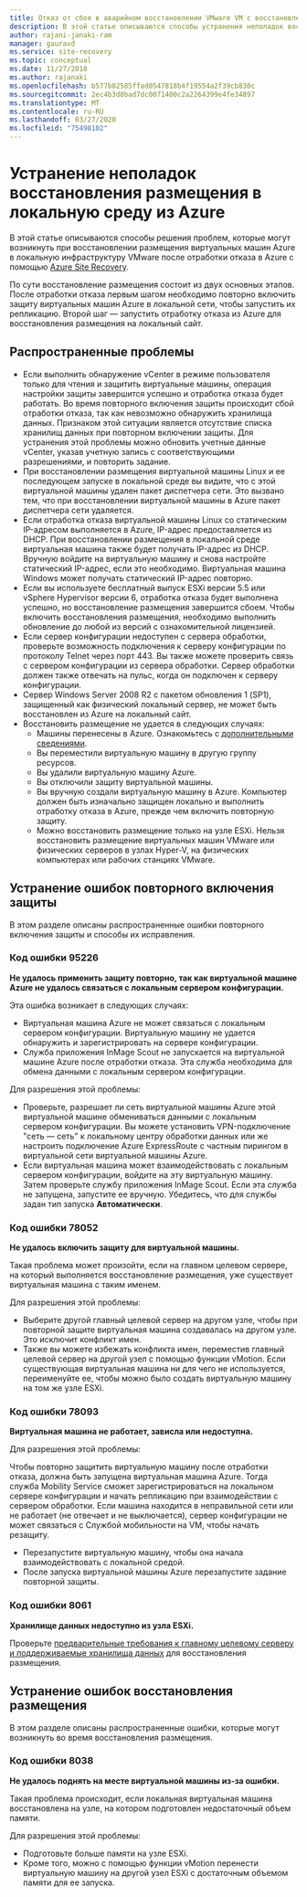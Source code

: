 ```yaml
---
title: Отказ от сбоя в аварийном восстановлении VMware VM с восстановлением сайта Azure
description: В этой статье описываются способы устранения неполадок восстановления размещения и повторного включения защиты в процессе аварийного восстановления виртуальных машин VMware в Azure с помощью Azure Site Recovery.
author: rajani-janaki-ram
manager: gauravd
ms.service: site-recovery
ms.topic: conceptual
ms.date: 11/27/2018
ms.author: rajanaki
ms.openlocfilehash: b577b82585ffad0547818b4f19554a2f39cb830c
ms.sourcegitcommit: 2ec4b3d0bad7dc0071400c2a2264399e4fe34897
ms.translationtype: MT
ms.contentlocale: ru-RU
ms.lasthandoff: 03/27/2020
ms.locfileid: "75498102"
---
```

# <a name="troubleshoot-failback-to-on-premises-from-azure"></a>Устранение неполадок восстановления размещения в локальную среду из Azure

В этой статье описываются способы решения проблем, которые могут возникнуть при восстановлении размещения виртуальных машин Azure в локальную инфраструктуру VMware после отработки отказа в Azure с помощью [Azure Site Recovery](site-recovery-overview.md).

По сути восстановление размещения состоит из двух основных этапов. После отработки отказа первым шагом необходимо повторно включить защиту виртуальных машин Azure в локальной сети, чтобы запустить их репликацию. Второй шаг — запустить отработку отказа из Azure для восстановления размещения на локальный сайт.

## <a name="common-issues"></a>Распространенные проблемы

- Если выполнить обнаружение vCenter в режиме пользователя только для чтения и защитить виртуальные машины, операция настройки защиты завершится успешно и отработка отказа будет работать. Во время повторного включения защиты происходит сбой отработки отказа, так как невозможно обнаружить хранилища данных. Признаком этой ситуации является отсутствие списка хранилищ данных при повторном включении защиты. Для устранения этой проблемы можно обновить учетные данные vCenter, указав учетную запись с соответствующими разрешениями, и повторить задание.
- При восстановлении размещения виртуальной машины Linux и ее последующем запуске в локальной среде вы видите, что с этой виртуальной машины удален пакет диспетчера сети. Это вызвано тем, что при восстановлении виртуальной машины в Azure пакет диспетчера сети удаляется.
- Если отработка отказа виртуальной машины Linux со статическим IP-адресом выполняется в Azure, IP-адрес предоставляется из DHCP. При восстановлении размещения в локальной среде виртуальная машина также будет получать IP-адрес из DHCP. Вручную войдите на виртуальную машину и снова настройте статический IP-адрес, если это необходимо. Виртуальная машина Windows может получать статический IP-адрес повторно.
- Если вы используете бесплатный выпуск ESXi версии 5.5 или vSphere Hypervisor версии 6, отработка отказа будет выполнена успешно, но восстановление размещения завершится сбоем. Чтобы включить восстановления размещения, необходимо выполнить обновление до любой из версий с ознакомительной лицензией.
- Если сервер конфигурации недоступен с сервера обработки, проверьте возможность подключения к серверу конфигурации по протоколу Telnet через порт 443. Вы также можете проверить связь с сервером конфигурации из сервера обработки. Сервер обработки должен также отвечать на пульс, когда он подключен к серверу конфигурации.
- Сервер Windows Server 2008 R2 с пакетом обновления 1 (SP1), защищенный как физический локальный сервер, не может быть восстановлен из Azure на локальный сайт.
- Восстановить размещение не удается в следующих случаях:
    - Машины перенесены в Azure. Ознакомьтесь с [дополнительными сведениями](migrate-overview.md#what-do-we-mean-by-migration).
    - Вы переместили виртуальную машину в другую группу ресурсов.
    - Вы удалили виртуальную машину Azure.
    - Вы отключили защиту виртуальной машины.
    - Вы вручную создали виртуальную машину в Azure. Компьютер должен быть изначально защищен локально и выполнить отработку отказа в Azure, прежде чем включить повторную защиту.
    - Можно восстановить размещение только на узле ESXi. Нельзя восстановить размещение виртуальных машин VMware или физических серверов в узлах Hyper-V, на физических компьютерах или рабочих станциях VMware.


## <a name="troubleshoot-reprotection-errors"></a>Устранение ошибок повторного включения защиты

В этом разделе описаны распространенные ошибки повторного включения защиты и способы их исправления.

### <a name="error-code-95226"></a>Код ошибки 95226

**Не удалось применить защиту повторно, так как виртуальной машине Azure не удалось связаться с локальным сервером конфигурации.**

Эта ошибка возникает в следующих случаях:

* Виртуальная машина Azure не может связаться с локальным сервером конфигурации. Виртуальную машину не удается обнаружить и зарегистрировать на сервере конфигурации.
* Служба приложения InMage Scout не запускается на виртуальной машине Azure после отработки отказа. Эта служба необходима для обмена данными с локальным сервером конфигурации.

Для разрешения этой проблемы:

* Проверьте, разрешает ли сеть виртуальной машины Azure этой виртуальной машине обмениваться данными с локальным сервером конфигурации. Вы можете установить VPN-подключение "сеть — сеть" к локальному центру обработки данных или же настроить подключение Azure ExpressRoute с частным пирингом в виртуальной сети виртуальной машины Azure.
* Если виртуальная машина может взаимодействовать с локальным сервером конфигурации, войдите на эту виртуальную машину. Затем проверьте службу приложения InMage Scout. Если эта служба не запущена, запустите ее вручную. Убедитесь, что для службы задан тип запуска **Автоматически**.

### <a name="error-code-78052"></a>Код ошибки 78052

**Не удалось включить защиту для виртуальной машины.**

Такая проблема может произойти, если на главном целевом сервере, на который выполняется восстановление размещения, уже существует виртуальная машина с таким именем.

Для разрешения этой проблемы:

* Выберите другой главный целевой сервер на другом узле, чтобы при повторной защите виртуальная машина создавалась на другом узле. Это исключит конфликт имен.
* Также вы можете избежать конфликта имен, переместив главный целевой сервер на другой узел с помощью функции vMotion. Если существующая виртуальная машина ни для чего не используется, переименуйте ее, чтобы можно было создать виртуальную машину на том же узле ESXi.


### <a name="error-code-78093"></a>Код ошибки 78093

**Виртуальная машина не работает, зависла или недоступна.**

Для разрешения этой проблемы:

Чтобы повторно защитить виртуальную машину после отработки отказа, должна быть запущена виртуальная машина Azure. Тогда служба Mobility Service сможет зарегистрироваться на локальном сервере конфигурации и начать репликацию при взаимодействии с сервером обработки. Если машина находится в неправильной сети или не работает (не отвечает и не выключается), сервер конфигурации не может связаться с Службой мобильности на VM, чтобы начать резащиту.

* Перезапустите виртуальную машину, чтобы она начала взаимодействовать с локальной средой.
* После запуска виртуальной машины Azure перезапустите задание повторной защиты.

### <a name="error-code-8061"></a>Код ошибки 8061

**Хранилище данных недоступно из узла ESXi.**

Проверьте [предварительные требования к главному целевому серверу и поддерживаемые хранилища данных](vmware-azure-prepare-failback.md#deploy-a-separate-master-target-server) для восстановления размещения.


## <a name="troubleshoot-failback-errors"></a>Устранение ошибок восстановления размещения

В этом разделе описаны распространенные ошибки, которые могут возникнуть во время восстановления размещения.

### <a name="error-code-8038"></a>Код ошибки 8038

**Не удалось поднять на месте виртуальной машины из-за ошибки.**

Такая проблема происходит, если локальная виртуальная машина восстановлена на узле, на котором подготовлен недостаточный объем памяти. 

Для разрешения этой проблемы:

* Подготовьте больше памяти на узле ESXi.
* Кроме того, можно с помощью функции vMotion перенести виртуальную машину на другой узел ESXi с достаточным объемом памяти для ее запуска.

